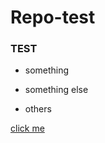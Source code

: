 # Repo-test

### TEST

* something

- something else
+ others


[click me](https://www.google.com)

[link]:(http://www.reddit.com)
